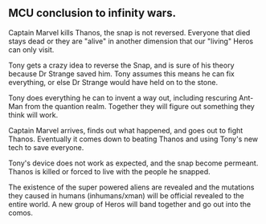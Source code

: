 ## MCU conclusion to infinity wars.

Captain Marvel kills Thanos, the snap is not reversed. Everyone that died stays dead or they are "alive" in another dimension that our "living" Heros can only visit.

Tony gets a crazy idea to reverse the Snap, and is sure of his theory because Dr Strange saved him. Tony assumes this means he can fix everything, or else Dr Strange would have held on to the stone.

Tony does everything he can to invent a way out, including rescuring Ant-Man from the quantion realm. Together they will figure out something they think will work.

Captain Marvel arrives, finds out what happened, and goes out to fight Thanos. Eventually it comes down to beating Thanos and using Tony's new tech to save everyone.

Tony's device does not work as expected, and the snap become permeant. Thanos is killed or forced to live with the people he snapped.

The existence of the super powered aliens are revealed and the mutations they caused in humans (inhumans/xman) will be official revealed to the entire world. A new group of Heros will band together and go out into the comos.
